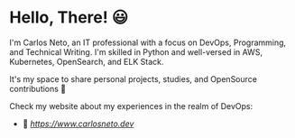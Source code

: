 # Hello, There! 😃

I'm Carlos Neto, an IT professional with a focus on DevOps, Programming, and Technical Writing.  I'm skilled in Python and well-versed in AWS, Kubernetes, OpenSearch, and ELK Stack.

It's my space to share personal projects, studies, and OpenSource contributions 🚀

Check my website about my experiences in the realm of DevOps:
- 🔗 _https://www.carlosneto.dev_

